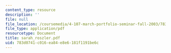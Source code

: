 ```yaml
---
content_type: resource
description: ''
file: null
file_location: /coursemedia/4-107-march-portfolio-seminar-fall-2003/783d0741c016ea84e8e6181f1191be6c_sarah_roszler.pdf
file_type: application/pdf
resourcetype: Document
title: sarah_roszler.pdf
uid: 783d0741-c016-ea84-e8e6-181f1191be6c
---
```

